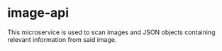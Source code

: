 # image-api
This microservice is used to scan images and JSON objects containing relevant information from said image.

